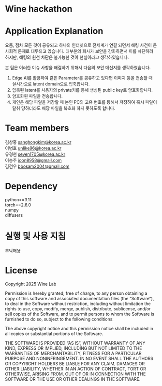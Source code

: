 # Wine hackathon

# Application Explanation
요즘, 점차 모든 것이 공유되고 하나의 인터넷으로 전세계가 연결 되면서 해킹 사건이 큰 사회적 문제로 대두되고 있습니다. 대부분의 회사가 보안을 강화하면서 이를 차단하려 하지만, 해킹의 원천 차단은 불가능한 것이 현실이라고 생각하였습니다.

본 팀은 이러한 이슈 사항을 해결하기 위해서 다음의 보안 메신저를 생각하였습니다.
1. Edge AI를 활용하여 같은 Parameter를 공유하고 있다면 이미지 등을 전송할 때 실시간으로 latent domain으로 압축합니다.
2. 압축된 latent를 사용자의 private키를 통해 생성된 public key로 암호화합니다.
3. 암호화된 파일을 전송합니다.
4. 개인은 해당 파일을 저장할 때 본인 PC의 고유 번호를 통해서 저장하여 혹시 파일이 탈취 당하더라도 해당 파일을 복호화 하지 못하도록 합니다.

# Team members
김상홍 sanghongkim@korea.ac.kr  
이병호 unlike96@korea.ac.kr  
유경현 seven1705@korea.ac.kr  
이승주 joon8958@gmail.com  
김건우 bbosam2004@gmail.com  

# Dependency
python>=3.11  
torch==2.6.0  
numpy  
diffusers  

# 실행 및 사용 지침
부탁해용

# License
Copyright 2025 Wine Lab

Permission is hereby granted, free of charge, to any person obtaining a copy of this software and associated documentation files (the “Software”), to deal in the Software without restriction, including without limitation the rights to use, copy, modify, merge, publish, distribute, sublicense, and/or sell copies of the Software, and to permit persons to whom the Software is furnished to do so, subject to the following conditions:

The above copyright notice and this permission notice shall be included in all copies or substantial portions of the Software.

THE SOFTWARE IS PROVIDED “AS IS”, WITHOUT WARRANTY OF ANY KIND, EXPRESS OR IMPLIED, INCLUDING BUT NOT LIMITED TO THE WARRANTIES OF MERCHANTABILITY, FITNESS FOR A PARTICULAR PURPOSE AND NONINFRINGEMENT. IN NO EVENT SHALL THE AUTHORS OR COPYRIGHT HOLDERS BE LIABLE FOR ANY CLAIM, DAMAGES OR OTHER LIABILITY, WHETHER IN AN ACTION OF CONTRACT, TORT OR OTHERWISE, ARISING FROM, OUT OF OR IN CONNECTION WITH THE SOFTWARE OR THE USE OR OTHER DEALINGS IN THE SOFTWARE.
